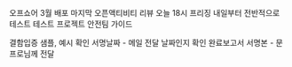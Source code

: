 
오프쇼어 3월 배포 마지막
오픈액티비티 리뷰
오늘 18시 프리징
내일부터 전반적으로 테스트
테스트 프로젝트 안전팀 가이드


결함입증 샘플, 예시 확인
서명날짜 - 메일 전달 날짜인지 확인
완료보고서 서명본 - 문프로님께 전달
